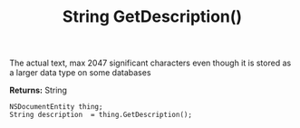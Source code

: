 ﻿---
uid: crmscript_ref_NSDocumentEntity_GetDescription
title: String GetDescription()
intellisense: NSDocumentEntity.GetDescription
keywords: NSDocumentEntity, GetDescription
so.topic: reference
---

The actual text, max 2047 significant characters even though it is stored as a larger data type on some databases

**Returns:** String


```crmscript
NSDocumentEntity thing;
String description  = thing.GetDescription();
```



